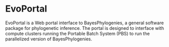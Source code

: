 EvoPortal
=========

EvoPortal is a Web portal interface to BayesPhylogenies, a general software package for phylogenetic inference. The portal is designed to interface with compute clusters running the Portable Batch System (PBS) to run the parallelized version of BayesPhylogenies.